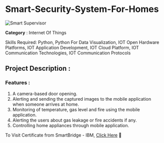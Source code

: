 # Smart-Security-System-For-Homes

![Smart Supervisor](https://user-images.githubusercontent.com/75872316/102654922-6a0c7300-4197-11eb-9035-f65822252c59.png)

**Category** : Internet Of Things

Skills Required:
Python, Python For Data Visualization, IOT Open Hardware Platforms, IOT Application Development, IOT Cloud Platform, IOT Communication Technologies, IOT Communication Protocols

## Project Description :
### Features :
1.   A camera-based door opening.
2.   Alerting and sending the captured images to the mobile application when someone arrives at home. 
3.   Monitoring of temperature, gas level and fire using the mobile application.
4.   Alerting the users about gas leakage or fire accidents if any.
5.   Controlling home appliances through mobile application. 

To Visit Certificate from SmartBridge - IBM, <a href = "https://smartinternz.com/badge_projects/certificates/0deb1c54814305ca9ad266f53bc82511"> Click Here</a> 👾
